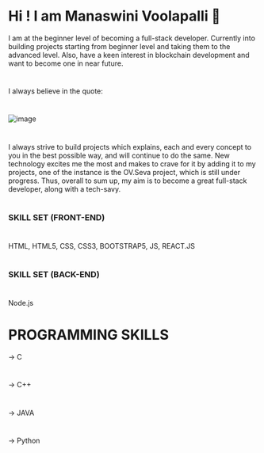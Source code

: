 # Hi ! I am Manaswini Voolapalli 👋

I am at the beginner level of becoming a full-stack developer. Currently into building projects starting from beginner level and taking them to the advanced level.
Also, have a keen interest in blockchain development and want to become one in near future.
#
I always believe in the quote: 
#
![image](https://user-images.githubusercontent.com/91537487/164985195-2dd0355a-6d4d-468d-b38e-23a058fb7c18.png)
#
I always strive to build projects which explains, each and every concept to you in the best possible way, and will continue to do the same. New technology excites me the
most and makes to crave for it by adding it to my projects, one of the instance is the OV.Seva project, which is still under progress. Thus, overall to sum up, my aim is 
to become a great full-stack developer, along with a tech-savy.
#
### SKILL SET (FRONT-END)
#
HTML, HTML5, CSS, CSS3, BOOTSTRAP5, JS, REACT.JS
# 
### SKILL SET (BACK-END)
#
Node.js
#
# PROGRAMMING SKILLS
-> C
#
-> C++
#
-> JAVA
#
-> Python


